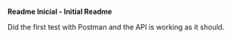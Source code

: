 **Readme Inicial - Initial Readme**

Did the first test with Postman and the API is working as it should.
